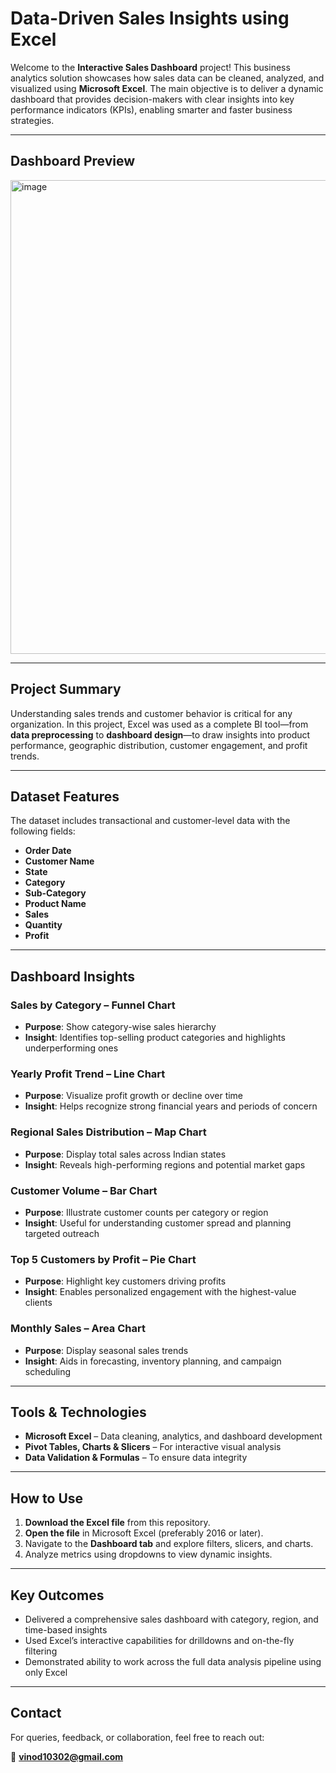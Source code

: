 # Data-Driven Sales Insights using Excel

Welcome to the **Interactive Sales Dashboard** project! This business analytics solution showcases how sales data can be cleaned, analyzed, and visualized using **Microsoft Excel**. The main objective is to deliver a dynamic dashboard that provides decision-makers with clear insights into key performance indicators (KPIs), enabling smarter and faster business strategies.

---

## Dashboard Preview  
<img width="1844" height="758" alt="image" src="https://github.com/user-attachments/assets/0e908e13-8cae-4f21-9bf3-ae06e2b6b548" />


---

## Project Summary

Understanding sales trends and customer behavior is critical for any organization. In this project, Excel was used as a complete BI tool—from **data preprocessing** to **dashboard design**—to draw insights into product performance, geographic distribution, customer engagement, and profit trends.

---

## Dataset Features

The dataset includes transactional and customer-level data with the following fields:

- **Order Date**
- **Customer Name**
- **State**
- **Category**
- **Sub-Category**
- **Product Name**
- **Sales**
- **Quantity**
- **Profit**

---

## Dashboard Insights

###  Sales by Category – Funnel Chart  
- **Purpose**: Show category-wise sales hierarchy  
- **Insight**: Identifies top-selling product categories and highlights underperforming ones

### Yearly Profit Trend – Line Chart  
- **Purpose**: Visualize profit growth or decline over time  
- **Insight**: Helps recognize strong financial years and periods of concern

### Regional Sales Distribution – Map Chart  
- **Purpose**: Display total sales across Indian states  
- **Insight**: Reveals high-performing regions and potential market gaps

### Customer Volume – Bar Chart  
- **Purpose**: Illustrate customer counts per category or region  
- **Insight**: Useful for understanding customer spread and planning targeted outreach

### Top 5 Customers by Profit – Pie Chart  
- **Purpose**: Highlight key customers driving profits  
- **Insight**: Enables personalized engagement with the highest-value clients

### Monthly Sales – Area Chart  
- **Purpose**: Display seasonal sales trends  
- **Insight**: Aids in forecasting, inventory planning, and campaign scheduling

---

##  Tools & Technologies

- **Microsoft Excel** – Data cleaning, analytics, and dashboard development  
- **Pivot Tables, Charts & Slicers** – For interactive visual analysis  
- **Data Validation & Formulas** – To ensure data integrity

---

##  How to Use

1. **Download the Excel file** from this repository.
2. **Open the file** in Microsoft Excel (preferably 2016 or later).
3. Navigate to the **Dashboard tab** and explore filters, slicers, and charts.
4. Analyze metrics using dropdowns to view dynamic insights.

---

## Key Outcomes

- Delivered a comprehensive sales dashboard with category, region, and time-based insights
- Used Excel’s interactive capabilities for drilldowns and on-the-fly filtering
- Demonstrated ability to work across the full data analysis pipeline using only Excel

---

## Contact

For queries, feedback, or collaboration, feel free to reach out:

📧 **vinod10302@gmail.com**
